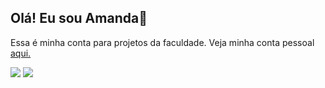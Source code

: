 ## Olá! Eu sou Amanda👋
Essa é minha conta para projetos da faculdade. Veja minha conta pessoal [aqui.](https://github.com/amandaribeiro0)



<a  href = "mailto:aamandaribeirocosta@gmail.com"><img  src="https://img.shields.io/badge/-Gmail-%23333?style=for-the-badge&logo=gmail&logoColor=white"  target="_blank"></a>
<a  href="https://www.linkedin.com/in/amanda--costa/"  target="_blank"><img  src="https://img.shields.io/badge/-LinkedIn-%230077B5?style=for-the-badge&logo=linkedin&logoColor=white"  target="_blank"></a>

